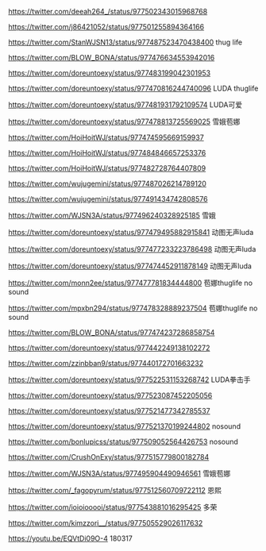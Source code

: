 https://twitter.com/deeah264_/status/977502343015968768

https://twitter.com/j86421052/status/977501255894364166

https://twitter.com/StanWJSN13/status/977487523470438400  thug life

https://twitter.com/BLOW_BONA/status/977476634553942016

https://twitter.com/doreuntoexy/status/977483199042301953

https://twitter.com/doreuntoexy/status/977470816244740096  LUDA thuglife

https://twitter.com/doreuntoexy/status/977481931792109574  LUDA可爱

https://twitter.com/doreuntoexy/status/977478813725569025  雪娥苞娜

https://twitter.com/HoiHoitWJ/status/977474595669159937

https://twitter.com/HoiHoitWJ/status/977484846657253376

https://twitter.com/HoiHoitWJ/status/977482728764407809

https://twitter.com/wujugemini/status/977487026214789120

https://twitter.com/wujugemini/status/977491434742808576

https://twitter.com/WJSN3A/status/977496240328925185  雪娥



https://twitter.com/doreuntoexy/status/977479495882915841  动图无声luda

https://twitter.com/doreuntoexy/status/977477233223786498  动图无声luda

https://twitter.com/doreuntoexy/status/977474452911878149  动图无声luda

https://twitter.com/monn2ee/status/977477781834444800 苞娜thuglife no sound

https://twitter.com/mpxbn294/status/977478328889237504  苞娜thuglife no sound

https://twitter.com/BLOW_BONA/status/977474237286858754

https://twitter.com/doreuntoexy/status/977442249138102272

https://twitter.com/zzinbban9/status/977440172701663232


https://twitter.com/doreuntoexy/status/977522531153268742   LUDA拳击手

https://twitter.com/doreuntoexy/status/977523087452205056

https://twitter.com/doreuntoexy/status/977521477342785537

https://twitter.com/doreuntoexy/status/977521370199244802  nosound

https://twitter.com/bonlupicss/status/977509052564426753  nosound

https://twitter.com/CrushOnExy/status/977515779800182784

https://twitter.com/WJSN3A/status/977495904490946561  雪娥苞娜

https://twitter.com/_fagopyrum/status/977512560709722112  恩熙

https://twitter.com/ioioiooooi/status/977543881016295425  多荣

https://twitter.com/kimzzori__/status/977505529026117632



https://youtu.be/EQVtDi09O-4   180317


